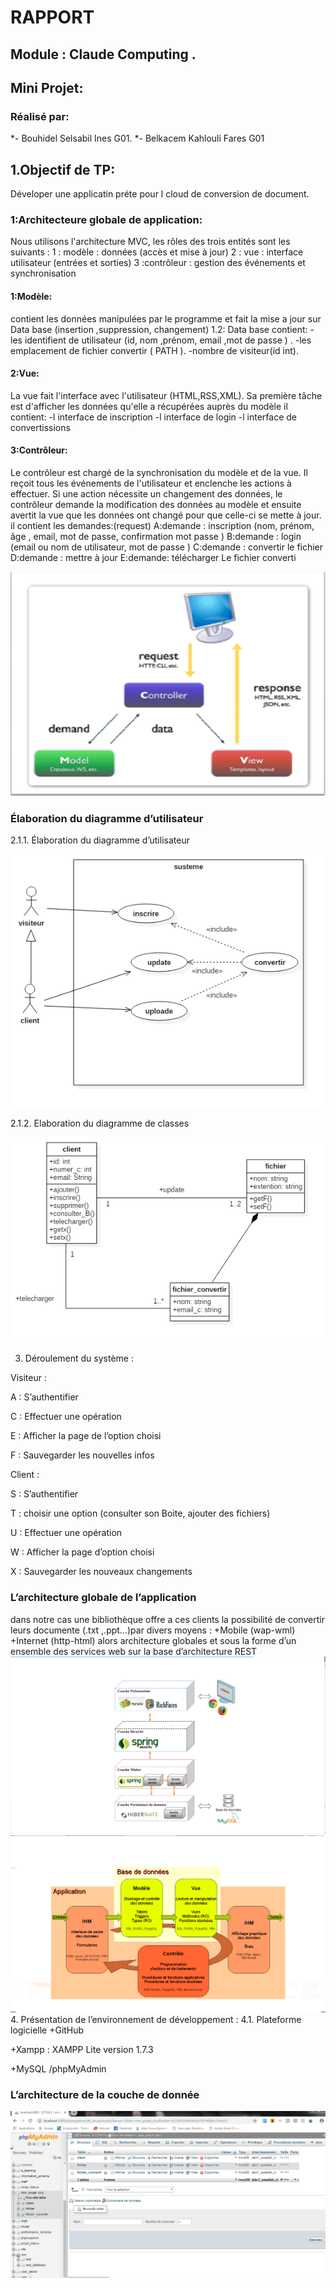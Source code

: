 # RAPPORT 
## Module : Claude Computing .	
## Mini Projet: 
### Réalisé par:
*- Bouhidel Selsabil Ines G01.
*- Belkacem Kahlouli Fares G01

## 1.Objectif de TP: 
Déveloper une applicatin préte pour l cloud de conversion de document.

### 1:Architecteure globale de application:
Nous utilisons l'architecture MVC, les rôles des trois entités sont les suivants :
   	1 :  modèle : données (accès et mise à jour) 
   	2 : vue : interface utilisateur (entrées et sorties)
   	3 :contrôleur : gestion des événements et synchronisation
#### 1:Modèle:
contient les données manipulées par le programme et fait la      mise a jour sur Data base (insertion ,suppression, changement)
       1.2:  Data base contient:
            -les identifient de utilisateur (id, nom ,prénom, email ,mot de passe )  .
            -les emplacement de fichier convertir ( PATH ).
            -nombre de visiteur(id int).  
#### 2:Vue:
La vue fait l'interface avec l'utilisateur (HTML,RSS,XML).
Sa première tâche est d'afficher les données qu'elle a récupérées auprès du modèle il contient:
        -l interface de inscription 
        -l interface de login 
        -l interface de convertissions 

#### 3:Contrôleur:
Le contrôleur est chargé de la synchronisation du modèle et de la vue.
Il reçoit tous les événements de l'utilisateur et enclenche les actions à effectuer. Si une action nécessite un changement des données, 
le contrôleur demande la modification des données au modèle et ensuite avertit la vue que les données ont changé pour que celle-ci se mette à jour.
il contient les demandes:(request)
      A:demande : inscription (nom, prénom, âge , email, mot de passe, confirmation mot passe )
      B:demande : login (email  ou nom de utilisateur, mot de passe )
      C:demande : convertir le fichier  
	  D:demande : mettre à jour 
      E:demande: télécharger Le fichier converti

![archi](archi.png)

### Élaboration du diagramme d’utilisateur 
2.1.1.  Élaboration du diagramme d’utilisateur 

![diagramme d’utilisateur](1.png)

2.1.2. Elaboration du diagramme de classes 
       
![ diagramme de classes](2.png)
 
3. Déroulement du système :

Visiteur :

A : S’authentifier

C : Effectuer une opération

E : Afficher la page de l’option choisi

F : Sauvegarder les nouvelles infos

Client :

S : S’authentifier

T : choisir une option (consulter son Boite, ajouter des fichiers)

U : Effectuer une opération

W : Afficher la page d’option choisi

X : Sauvegarder les nouveaux changements


### L’architecture globale de l’application  
dans notre cas une bibliothèque offre a ces clients la possibilité de convertir leurs documente (.txt ,.ppt…)par divers moyens :
+Mobile (wap-wml)
+Internet (http-html) 
alors architecture globales et sous la forme d’un ensemble des services web sur la base d’architecture REST 
![spring](Spring.png)
![data](data.png )
4. Présentation de l’environnement de développement :
4.1. Plateforme logicielle
+GitHub

+Xampp : XAMPP  Lite  version 1.7.3

+MySQL /phpMyAdmin 
### L’architecture de la couche de donnée

![table](table.png)





